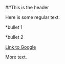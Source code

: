 ##This is the header

Here is some regular text.

*bullet 1

*bullet 2

[Link to Google](http://www.google.com)

More text.